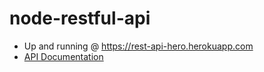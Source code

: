 # node-restful-api

- Up and running @ <https://rest-api-hero.herokuapp.com>
- [API Documentation](https://documenter.getpostman.com/view/7874742/S1Zz4UNX?version=latest)
